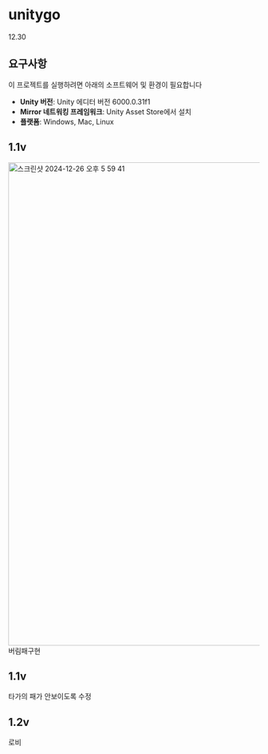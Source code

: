 # unitygo
12.30
## 요구사항

이 프로젝트를 실행하려면 아래의 소프트웨어 및 환경이 필요합니다

- **Unity 버전**: Unity 에디터 버전 6000.0.31f1
- **Mirror 네트워킹 프레임워크**: Unity Asset Store에서 설치
- **플랫폼**: Windows, Mac, Linux

## 1.1v
<img width="968" alt="스크린샷 2024-12-26 오후 5 59 41" src="https://github.com/user-attachments/assets/fb1ec9a0-136a-4a30-8794-90d72e040298" />
버림패구현


## 1.1v
타가의 패가 안보이도록 수정
## 1.2v
로비
